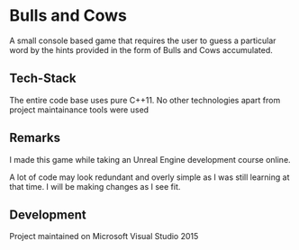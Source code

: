 # Bulls and Cows

A small console based game that requires the user to guess a particular word by the hints provided in the form of Bulls and Cows accumulated.

## Tech-Stack

The entire code base uses pure C++11. 
No other technologies apart from project maintainance tools were used

## Remarks

I made this game while taking an Unreal Engine development course online.

A lot of code may look redundant and overly simple as I was still learning at that time. I will be making changes as I see fit.

## Development

Project maintained on Microsoft Visual Studio 2015
